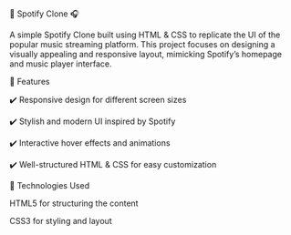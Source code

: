 🎵 Spotify Clone 🎧

A simple Spotify Clone built using HTML & CSS to replicate the UI of the popular music streaming platform. This project focuses on designing a visually appealing and responsive layout, mimicking Spotify’s homepage and music player interface.

📌 Features

✔️ Responsive design for different screen sizes

✔️ Stylish and modern UI inspired by Spotify

✔️ Interactive hover effects and animations

✔️ Well-structured HTML & CSS for easy customization



🚀 Technologies Used


HTML5 for structuring the content

CSS3 for styling and layout


